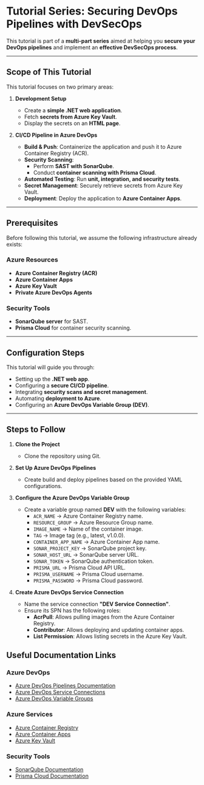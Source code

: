 # **Tutorial Series: Securing DevOps Pipelines with DevSecOps**  

This tutorial is part of a **multi-part series** aimed at helping you **secure your DevOps pipelines** and implement an **effective DevSecOps process**.  

---

## **Scope of This Tutorial**  
This tutorial focuses on two primary areas:  

1. **Development Setup**  
   - Create a **simple .NET web application**.  
   - Fetch **secrets from Azure Key Vault**.  
   - Display the secrets on an **HTML page**.  

2. **CI/CD Pipeline in Azure DevOps**  
   - **Build & Push**: Containerize the application and push it to Azure Container Registry (ACR).  
   - **Security Scanning**:  
     - Perform **SAST with SonarQube**.  
     - Conduct **container scanning with Prisma Cloud**.  
   - **Automated Testing**: Run **unit, integration, and security tests**.  
   - **Secret Management**: Securely retrieve secrets from Azure Key Vault.  
   - **Deployment**: Deploy the application to **Azure Container Apps**.  

---

## **Prerequisites**  
Before following this tutorial, we assume the following infrastructure already exists:  

### **Azure Resources**  
- **Azure Container Registry (ACR)**  
- **Azure Container Apps**  
- **Azure Key Vault**  
- **Private Azure DevOps Agents**  

### **Security Tools**  
- **SonarQube server** for SAST.  
- **Prisma Cloud** for container security scanning.  

---

## **Configuration Steps**  
This tutorial will guide you through:  
- Setting up the **.NET web app**.  
- Configuring a **secure CI/CD pipeline**.  
- Integrating **security scans and secret management**.  
- Automating **deployment to Azure**.  
- Configuring an **Azure DevOps Variable Group (DEV)**.  

---

## **Steps to Follow**  
1. **Clone the Project**  
   - Clone the repository using Git.  

2. **Set Up Azure DevOps Pipelines**  
   - Create build and deploy pipelines based on the provided YAML configurations.  
3. **Configure the Azure DevOps Variable Group**  
   - Create a variable group named **DEV** with the following variables:  
     - `ACR_NAME` → Azure Container Registry name.  
     - `RESOURCE_GROUP` → Azure Resource Group name.  
     - `IMAGE_NAME` → Name of the container image.  
     - `TAG` → Image tag (e.g., latest, v1.0.0).  
     - `CONTAINER_APP_NAME` → Azure Container App name.  
     - `SONAR_PROJECT_KEY` → SonarQube project key.  
     - `SONAR_HOST_URL` → SonarQube server URL.  
     - `SONAR_TOKEN` → SonarQube authentication token.  
     - `PRISMA_URL` → Prisma Cloud API URL.  
     - `PRISMA_USERNAME` → Prisma Cloud username.  
     - `PRISMA_PASSWORD` → Prisma Cloud password.  

4. **Create Azure DevOps Service Connection**  
   - Name the service connection **"DEV Service Connection"**.  
   - Ensure its SPN has the following roles:  
     - **AcrPull**: Allows pulling images from the Azure Container Registry.  
     - **Contributor**: Allows deploying and updating container apps.  
     - **List Permission**: Allows listing secrets in the Azure Key Vault.  

## **Useful Documentation Links**  

### **Azure DevOps**  
- [Azure DevOps Pipelines Documentation](https://learn.microsoft.com/en-us/azure/devops/pipelines/)  
- [Azure DevOps Service Connections](https://learn.microsoft.com/en-us/azure/devops/pipelines/library/service-endpoints)  
- [Azure DevOps Variable Groups](https://learn.microsoft.com/en-us/azure/devops/pipelines/library/variable-groups)  

### **Azure Services**  
- [Azure Container Registry](https://learn.microsoft.com/en-us/azure/container-registry/)  
- [Azure Container Apps](https://learn.microsoft.com/en-us/azure/container-apps/)  
- [Azure Key Vault](https://learn.microsoft.com/en-us/azure/key-vault/)  

### **Security Tools**  
- [SonarQube Documentation](https://docs.sonarsource.com/)  
- [Prisma Cloud Documentation](https://docs.paloaltonetworks.com/prisma/prisma-cloud)  
